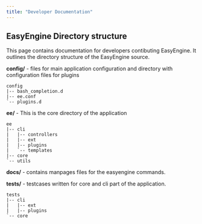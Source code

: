 ```yaml
---
title: "Developer Documentation"
---
```


## EasyEngine Directory structure

This page contains documentation for developers contibuting EasyEngine. It outlines the directory structure of the EasyEngine source.

**config/** - files for main application configuration and directory with configuration files for plugins

    config
    |-- bash_completion.d
    |-- ee.conf
    `-- plugins.d

**ee/** -  This is the core directory of the application

    ee
    |-- cli
    |   |-- controllers
    |   |-- ext
    |   |-- plugins
    |   `-- templates
    |-- core
    `-- utils

**docs/** -  contains manpages files for the easyengine commands.


**tests/** -  testcases written for core and cli part of the application.

    tests
    |-- cli
    |   |-- ext
    |   |-- plugins
    `-- core
